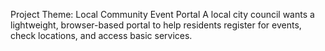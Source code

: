 Project Theme: Local Community Event Portal
A local city council wants a lightweight, browser-based portal to help residents register for
events, check locations, and access basic services.
